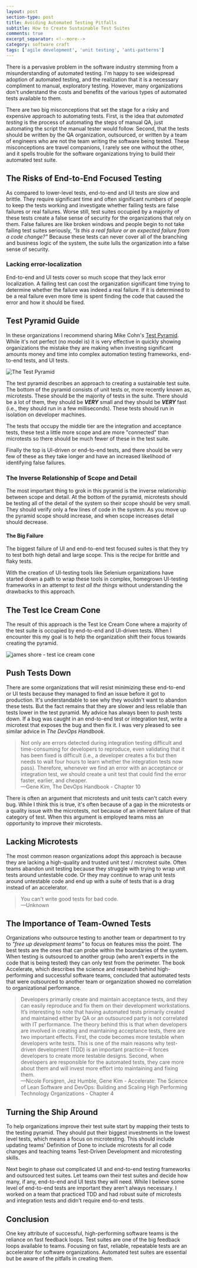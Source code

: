 ```yaml
---
layout: post
section-type: post
title: Avoiding Automated Testing Pitfalls 
subtitle: How to Create Sustainable Test Suites
comments: true
excerpt_separator: <!--more-->
category: software craft 
tags: ['agile development', 'unit testing', 'anti-patterns']
---
```


There is a pervasive problem in the software industry stemming from a misunderstanding of automated testing. I'm happy to see widespread adoption of automated testing, and the realization that it is a necessary compliment to manual, exploratory testing. However, many organizations don't understand the costs and benefits of the various types of automated tests available to them.
<!--more-->

There are two big misconceptions that set the stage for a risky and expensive approach to automating tests. First, is the idea that _automated testing_ is the process of automating the steps of manual QA, just automating the script the manual tester would follow. Second, that the tests should be written by the QA organization, outsourced, or written by a team of engineers who are not the team writing the software being tested. These misconceptions are travel companions, I rarely see one without the other, and it spells trouble for the software organizations trying to build their automated test suite.

## The Risks of End-to-End Focused Testing

As compared to lower-level tests, end-to-end and UI tests are slow and brittle. They require significant time and often significant numbers of people to keep the tests working and investigate whether failing tests are false failures or real failures. Worse still, test suites occupied by a majority of these tests create a false sense of security for the organizations that rely on them. False failures are like broken windows and people begin to not take failing test suites seriously, _"Is this a real failure or an expected failure from a code change?"_ Because these tests can never cover all of the branching and business logic of the system, the suite lulls the organization into a false sense of security.

### Lacking error-localization

End-to-end and UI tests cover so much scope that they lack error localization. A failing test can cost the organization significant time trying to determine whether the failure was indeed a real failure. If it is determined to be a real failure even more time is spent finding the code that caused the error and how it should be fixed.

## Test Pyramid Guide

In these organizations I recommend sharing Mike Cohn's [Test Pyramid](https://martinfowler.com/bliki/TestPyramid.html). While it's not perfect (no model is) it is very effective in quickly showing organizations the mistake they are making when investing significant amounts money and time into complex automation testing frameworks, end-to-end tests, and UI tests. 

<img class='img-responsive' src='/img/test-pyramid.png' alt='The Test Pyramid' />

The test pyramid describes an approach to creating a sustainable test suite. The bottom of the pyramid consists of unit tests or, more recently known as, microtests. These should be the majority of tests in the suite. There should be a lot of them, they should be _**VERY**_ small and they should be _**VERY**_ fast (i.e., they should run in a few milliseconds). These tests should run in isolation on developer machines.  

The tests that occupy the middle tier are the integration and acceptance tests, these test a little more scope and are more "connected" than microtests so there should be much fewer of these in the test suite.

Finally the top is UI-driven or end-to-end tests, and there should be very few of these as they take longer and have an increased likelihood of identifying false failures. 

### The Inverse Relationship of Scope and Detail

The most important thing to grok in this pyramid is the inverse relationship between scope and detail. At the bottom of the pyramid, microtests should be testing all of the detail of the system so their scope should be very small. They should verify only a few lines of code in the system. As you move up the pyramid scope should increase, and when scope increases detail should decrease. 

#### The Big Failure

The biggest failure of UI and end-to-end test focused suites is that they try to test both high detail and large scope. This is the recipe for brittle and flaky tests. 

With the creation of UI-testing tools like Selenium organizations have started down a path to wrap these tools in complex, homegrown UI-testing frameworks in an attempt to _test all the things_ without understanding the drawbacks to this approach. 

## The Test Ice Cream Cone

The result of this approach is the Test Ice Cream Cone where a majority of the test suite is occupied by end-to-end and UI-driven tests. When I encounter this my goal is to help the organization shift their focus towards creating the pyramid.

<img class='img-responsive' src='/img/test-ice-cream-cone.jpg' alt='james shore - test ice cream cone' />

## Push Tests Down 

There are some organizations that will resist minimizing these end-to-end or UI tests because they managed to find an issue before it got to production. It's understandable to see why they wouldn't want to abandon these tests. But the fact remains that they are slower and less reliable than tests lower in the test pyramid. My advice has always been to push tests down. If a bug was caught in an end-to-end test or integration test, write a microtest that exposes the bug and then fix it. I was very pleased to see similar advice in _The DevOps Handbook_.

> Not only are errors detected during integration testing difficult and time-consuming for developers to reproduce, even validating that it has been fixed is difficult (i.e., a developer creates a fix but then needs to wait four hours to learn whether the integration tests now pass). Therefore, whenever we find an error with an acceptance or integration test, we should create a unit test that could find the error faster, earlier, and cheaper.   
>&mdash;Gene Kim, The DevOps Handbook - Chapter 10

There is often an argument that microtests and unit tests can't catch every bug. While I think this is true, it's often because of a gap in the microtests or a quality issue with the microtests, not because of an inherent failure of that category of test. When this argument is employed teams miss an opportunity to improve their microtests. 

## Lacking Microtests

The most common reason organizations adopt this approach is because they are lacking a high-quality and trusted unit test / microtest suite. Often teams abandon unit testing because they struggle with trying to wrap unit tests around untestable code. Or they may continue to wrap unit tests around untestable code and end up with a suite of tests that is a drag instead of an accelerator.

> You can't write good tests for bad code.      
> &mdash;Unknown

## The Importance of Team-Owned Tests

Organizations who outsource testing to another team or department to try to _"free up development teams"_ to focus on features miss the point. The best tests are the ones that can probe within the boundaries of the system. When testing is outsourced to another group (who aren't experts in the code that is being tested) they can only test from the perimeter. The book Accelerate, which describes the science and research behind high-performing and successful software teams, concluded that automated tests that were outsourced to another team or organization showed no correlation to organizational performance. 

> Developers primarily create and maintain acceptance tests, and they can easily reproduce and fix them on their development workstations. It’s interesting to note that having automated tests primarily created and maintained either by QA or an outsourced party is not correlated with IT performance. The theory behind this is that when developers are involved in creating and maintaining acceptance tests, there are two important effects. First, the code becomes more testable when developers write tests. This is one of the main reasons why test-driven development (TDD) is an important practice—it forces developers to create more testable designs. Second, when developers are responsible for the automated tests, they care more about them and will invest more effort into maintaining and fixing them.   
> &mdash;Nicole Forsgren, Jez Humble, Gene Kim - Accelerate: The Science of Lean Software and DevOps: Building and Scaling High Performing Technology Organizations - Chapter 4

## Turning the Ship Around

To help organizations improve their test suite start by mapping their tests to the testing pyramid. They should put their biggest investments in the lowest level tests, which means a focus on microtesting. This should include updating teams' Definition of Done to include microtests for all code changes and teaching teams Test-Driven Development and microtesting skills.  

Next begin to phase out complicated UI and end-to-end testing frameworks and outsourced test suites. Let teams own their test suites and decide how many, if any, end-to-end and UI tests they will need. While I believe some level of end-to-end tests are important they aren't always necessary. I worked on a team that practiced TDD and had robust suite of microtests and integration tests and didn't require end-to-end tests.

## Conclusion

One key attribute of successful, high-performing software teams is the reliance on fast feedback loops. Test suites are one of the big feedback loops available to teams. Focusing on fast, reliable, repeatable tests are an accelerator for software organizations. Automated test suites are essential but be aware of the pitfalls in creating them. 